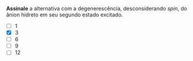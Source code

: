**Assinale** a alternativa com a degenerescência, desconsiderando *spin*, do ânion hidreto em seu segundo estado excitado.

- [ ] $1$
- [x] $3$
- [ ] $6$
- [ ] $9$
- [ ] $12$